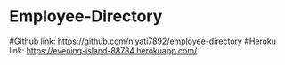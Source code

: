 # Employee-Directory
#Github link: https://github.com/niyati7892/employee-directory
#Heroku link: https://evening-island-88784.herokuapp.com/
